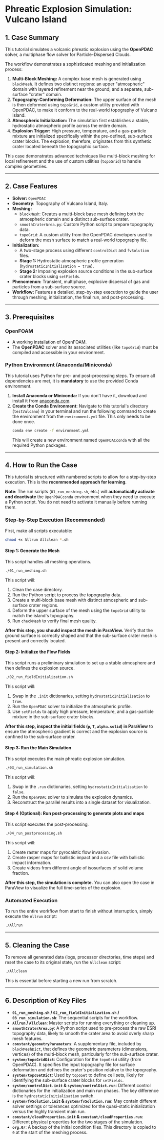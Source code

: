 # Phreatic Explosion Simulation: Vulcano Island

## 1. Case Summary

This tutorial simulates a volcanic phreatic explosion using the **OpenPDAC** solver, a multiphase flow solver for Particle-Dispersed Clouds.

The workflow demonstrates a sophisticated meshing and initialization process:

1. **Multi-Block Meshing:** A complex base mesh is generated using `blockMesh`. It defines two distinct regions: an upper "atmospheric" domain with layered refinement near the ground, and a separate, sub-surface "crater" domain.
1. **Topography-Conforming Deformation:** The upper surface of the mesh is then deformed using `topoGrid`, a custom utility provided with OpenPDAC, to make it conform to the real-world topography of Vulcano Island.
1. **Atmospheric Initialization:** The simulation first establishes a stable, hydrostatic atmospheric profile across the entire domain.
1. **Explosion Trigger:** High pressure, temperature, and a gas-particle mixture are initialized specifically within the pre-defined, sub-surface crater blocks. The explosion, therefore, originates from this synthetic crater located beneath the topographic surface.

This case demonstrates advanced techniques like multi-block meshing for local refinement and the use of custom utilities (`topoGrid`) to handle complex geometries.

______________________________________________________________________

## 2. Case Features

- **Solver:** `OpenPDAC`
- **Geometry:** Topography of Vulcano Island, Italy.
- **Meshing:**
  - `blockMesh`: Creates a multi-block base mesh defining both the atmospheric domain and a distinct sub-surface crater.
  - `smoothCraterArea.py`: Custom Python script to prepare topography data.
  - `topoGrid`: A custom utility from the OpenPDAC developers used to deform the mesh surface to match a real-world topography file.
- **Initialization:**
  - A two-stage process using different `controlDict` and `fvSolution` files.
  - **Stage 1:** Hydrostatic atmospheric profile generation (`hydrostaticInitialisation = true`).
  - **Stage 2:** Imposing explosion source conditions in the sub-surface crater blocks using `setFields`.
- **Phenomenon:** Transient, multiphase, explosive dispersal of gas and particles from a sub-surface source.
- **Workflow:** Features a detailed, step-by-step execution to guide the user through meshing, initialization, the final run, and post-processing.

______________________________________________________________________

## 3. Prerequisites

### OpenFOAM

- A working installation of OpenFOAM.
- The **OpenPDAC** solver and its associated utilities (like `topoGrid`) must be compiled and accessible in your environment.

### Python Environment (Anaconda/Miniconda)

This tutorial uses Python for pre- and post-processing steps. To ensure all dependencies are met, it is **mandatory** to use the provided Conda environment.

1. **Install Anaconda or Miniconda:** If you don't have it, download and install it from [anaconda.com](https://www.anaconda.com/products/distribution).
1. **Create the Conda Environment:** Navigate to this tutorial's directory (`testVulcano`) in your terminal and run the following command to create the environment from the `environment.yml` file. This only needs to be done once.
   ```bash
   conda env create -f environment.yml
   ```
   This will create a new environment named `OpenPDACconda` with all the required Python packages.

______________________________________________________________________

## 4. How to Run the Case

This tutorial is structured with numbered scripts to allow for a step-by-step execution. This is the **recommended approach for learning**.

**Note:** The run scripts (`01_run_meshing.sh`, etc.) will **automatically activate and deactivate** the `OpenPDACconda` environment when they need to execute a Python script. You do not need to activate it manually before running them.

### Step-by-Step Execution (Recommended)

First, make all scripts executable:

```bash
chmod +x Allrun Allclean *.sh
```

#### Step 1: Generate the Mesh

This script handles all meshing operations.

```bash
./01_run_meshing.sh
```

This script will:

1. Clean the case directory.
1. Run the Python script to process the topography data.
1. Create a multi-block base mesh with distinct atmospheric and sub-surface crater regions.
1. Deform the upper surface of the mesh using the `topoGrid` utility to match the island's topography.
1. Run `checkMesh` to verify final mesh quality.

**After this step, you should inspect the mesh in ParaView.** Verify that the ground surface is correctly shaped and that the sub-surface crater mesh is present and correctly located.

#### Step 2: Initialize the Flow Fields

This script runs a preliminary simulation to set up a stable atmosphere and then defines the explosion source.

```bash
./02_run_fieldInitialization.sh
```

This script will:

1. Swap in the `.init` dictionaries, setting `hydrostaticInitialisation` to `true`.
1. Run the `OpenPDAC` solver to initialize the atmospheric profile.
1. Use `setFields` to apply high pressure, temperature, and a gas-particle mixture in the sub-surface crater blocks.

**After this step, inspect the initial fields (`p`, `T`, `alpha.solid`) in ParaView** to ensure the atmospheric gradient is correct and the explosion source is confined to the sub-surface crater.

#### Step 3: Run the Main Simulation

This script executes the main phreatic explosion simulation.

```bash
./03_run_simulation.sh
```

This script will:

1. Swap in the `.run` dictionaries, setting `hydrostaticInitialisation` to `false`.
1. Run the `OpenPDAC` solver to simulate the explosion dynamics.
1. Reconstruct the parallel results into a single dataset for visualization.

#### Step 4 (Optional): Run post-processing to generate plots and maps

This script executes the post-processing.

```bash
./04_run_postprocessing.sh
```

This script will:

1. Create raster maps for pyrocalstic flow invasion.
1. Create rasper maps for ballistic impact and a csv file with ballistic impact information.
1. Create videos from different angle of isosurfaces of solid volume fraction.

**After this step, the simulation is complete.** You can also open the case in ParaView to visualize the full time-series of the explosion.

### Automated Execution

To run the entire workflow from start to finish without interruption, simply execute the `Allrun` script:

```bash
./Allrun
```

______________________________________________________________________

## 5. Cleaning the Case

To remove all generated data (logs, processor directories, time steps) and reset the case to its original state, run the `Allclean` script:

```bash
./Allclean
```

This is essential before starting a new run from scratch.

______________________________________________________________________

## 6. Description of Key Files

- **`01_run_meshing.sh` / `02_run_fieldInitialization.sh` / `03_run_simulation.sh`**: The sequential scripts for the workflow.
- **`Allrun` / `Allclean`**: Master scripts for running everything or cleaning up.
- **`smoothCraterArea.py`**: A Python script used to pre-process the raw ESRI topography data, likely to smooth the crater area to avoid overly sharp mesh features.
- **`constant/geometryParameters`**: A supplementary file, included by `blockMeshDict`, that defines the geometric parameters (dimensions, vertices) of the multi-block mesh, particularly for the sub-surface crater.
- **`system/topoGridDict`**: Configuration for the `topoGrid` utility (from OpenPDAC). It specifies the input topography file for surface deformation and defines the crater's position relative to the topography.
- **`system/topoSetDict`**: Used by `topoSet` to define cell sets, likely for identifying the sub-surface crater blocks for `setFields`.
- **`system/controlDict.init` & `system/controlDict.run`**: Different control dictionaries for the initialization and main run phases. The key difference is the `hydrostaticInitialisation` switch.
- **`system/fvSolution.init` & `system/fvSolution.run`**: May contain different solver settings or tolerances optimized for the quasi-static initialization versus the highly transient main run.
- **`constant/cloudProperties.init` & `constant/cloudProperties.run`**: Different physical properties for the two stages of the simulation.
- **`org.0/`**: A backup of the initial condition files. This directory is copied to `0` at the start of the meshing process.
